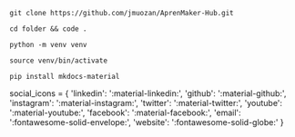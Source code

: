```
git clone https://github.com/jmuozan/AprenMaker-Hub.git
```
```
cd folder && code .
```
```
python -m venv venv
```
```
source venv/bin/activate
```
```
pip install mkdocs-material
```


social_icons = {
                'linkedin': ':material-linkedin:',
                'github': ':material-github:',
                'instagram': ':material-instagram:', 
                'twitter': ':material-twitter:',
                'youtube': ':material-youtube:',
                'facebook': ':material-facebook:',
                'email': ':fontawesome-solid-envelope:',
                'website': ':fontawesome-solid-globe:'
            }